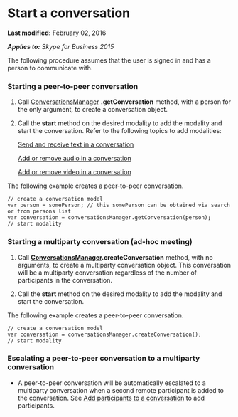 
# Start a conversation

 **Last modified:** February 02, 2016

 _**Applies to:** Skype for Business 2015_

The following procedure assumes that the user is signed in and has a person to communicate with.


### Starting a peer-to-peer conversation


1. Call [ConversationsManager](http://technet.microsoft.com/library/b412eed4-1cbe-4471-ae3d-c4f38a8f7284%28Office.14%29.aspx) **.getConversation** method, with a person for the only argument, to create a conversation object.
    
2. Call the  **start** method on the desired modality to add the modality and start the conversation. Refer to the following topics to add modalities:
    
    [Send and receive text in a conversation](9c74d80a-e454-4278-972f-1a854cd3020c.md)
    
    [Add or remove audio in a conversation](727d8042-a00f-499e-a25b-d68f670393b0.md)
    
    [Add or remove video in a conversation](6e461283-b1e3-40a5-94e3-f9654e76d2d6.md)
    
The following example creates a peer-to-peer conversation. 



```
// create a conversation model
var person = somePerson; // this somePerson can be obtained via search or from persons list
var conversation = conversationsManager.getConversation(person);
// start modality

```


### Starting a multiparty conversation (ad-hoc meeting)


1. Call **[ConversationsManager](http://technet.microsoft.com/library/b412eed4-1cbe-4471-ae3d-c4f38a8f7284%28Office.14%29.aspx).createConversation** method, with no arguments, to create a multiparty conversation object. This conversation will be a multiparty conversation regardless of the number of participants in the conversation.
    
2. Call the  **start** method on the desired modality to add the modality and start the conversation.
    
The following example creates a peer-to-peer conversation. 



```
// create a conversation model
var conversation = conversationsManager.createConversation();
// start modality

```


### Escalating a peer-to-peer conversation to a multiparty conversation


- A peer-to-peer conversation will be automatically escalated to a multiparty conversation when a second remote participant is added to the conversation. See [Add participants to a conversation](2934b380-11bf-4901-bd4f-5771d21298ed.md) to add participants.
    
